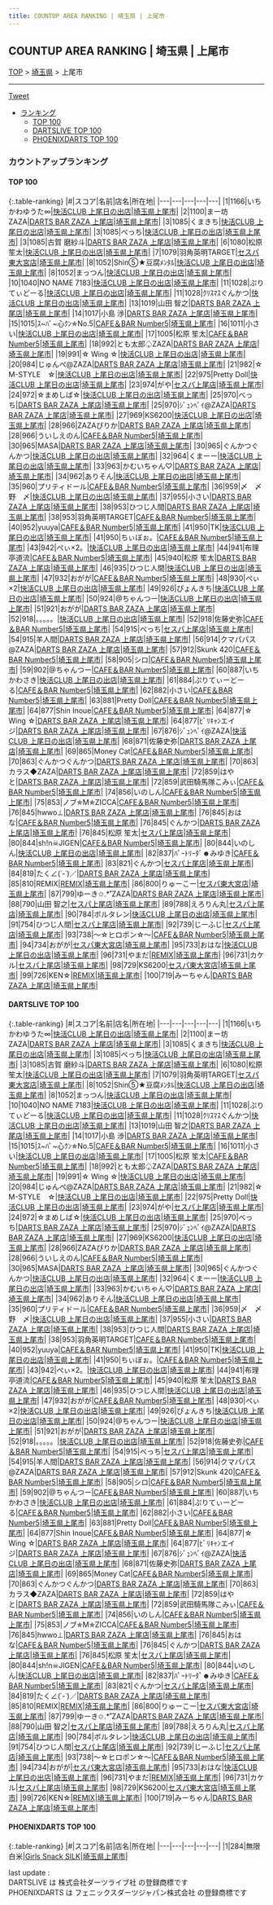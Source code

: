 ```yaml
---
title: COUNTUP AREA RANKING | 埼玉県 | 上尾市
---
```

## COUNTUP AREA RANKING | 埼玉県 | 上尾市

[TOP](/darts/rank/) > [埼玉県](/darts/rank/埼玉県/) > 上尾市

___

<a href="https://twitter.com/share?ref_src=twsrc%5Etfw" data-text="COUNTUP AREA RANKING | 埼玉県上尾市" class="twitter-share-button" data-hashtags="DARTSLIVE,PHOENIXDARTS,darts,ダーツ" data-show-count="false">Tweet</a>

* [ランキング](#カウントアップランキング)
    * [TOP 100](#top-100)
    * [DARTSLIVE TOP 100](#dartslive-top-100)
    * [PHOENIXDARTS TOP 100](#phoenixdarts-top-100)

### カウントアップランキング

#### TOP 100



{:.table-ranking}
|#|スコア|名前|店名|所在地|
|---|---|---|---|---|
|1|1166|<span class="rank-name-dl">いちかわゆうた∞</span>|<a href="https://search.dartslive.com/jp/shop/0dad7f54028bfe35f454cb89828a1cfe">快活CLUB 上尾日の出店</a>|<a href="/darts/rank/埼玉県/上尾市">埼玉県上尾市</a>|
|2|1100|<span class="rank-name-dl">まー坊ZAZA</span>|<a href="https://search.dartslive.com/jp/shop/736c6e2915581b6e0d9b047a20a7ba1e">DARTS BAR ZAZA 上尾店</a>|<a href="/darts/rank/埼玉県/上尾市">埼玉県上尾市</a>|
|3|1085|<span class="rank-name-dl">くまきち</span>|<a href="https://search.dartslive.com/jp/shop/0dad7f54028bfe35f454cb89828a1cfe">快活CLUB 上尾日の出店</a>|<a href="/darts/rank/埼玉県/上尾市">埼玉県上尾市</a>|
|3|1085|<span class="rank-name-dl">べっち</span>|<a href="https://search.dartslive.com/jp/shop/0dad7f54028bfe35f454cb89828a1cfe">快活CLUB 上尾日の出店</a>|<a href="/darts/rank/埼玉県/上尾市">埼玉県上尾市</a>|
|3|1085|<span class="rank-name-dl">古賀 磨紗斗</span>|<a href="https://search.dartslive.com/jp/shop/736c6e2915581b6e0d9b047a20a7ba1e">DARTS BAR ZAZA 上尾店</a>|<a href="/darts/rank/埼玉県/上尾市">埼玉県上尾市</a>|
|6|1080|<span class="rank-name-dl">松原 笙太</span>|<a href="https://search.dartslive.com/jp/shop/0dad7f54028bfe35f454cb89828a1cfe">快活CLUB 上尾日の出店</a>|<a href="/darts/rank/埼玉県/上尾市">埼玉県上尾市</a>|
|7|1079|<span class="rank-name-dl">羽角英明TARGET</span>|<a href="https://search.dartslive.com/jp/shop/ed262f0c6525d0c70d9b047a20a7ba1e">セスパ東大宮店</a>|<a href="/darts/rank/埼玉県/上尾市">埼玉県上尾市</a>|
|8|1052|<span class="rank-name-dl">Shin⑤★豆腐ﾒﾝﾀﾙ</span>|<a href="https://search.dartslive.com/jp/shop/0dad7f54028bfe35f454cb89828a1cfe">快活CLUB 上尾日の出店</a>|<a href="/darts/rank/埼玉県/上尾市">埼玉県上尾市</a>|
|8|1052|<span class="rank-name-dl">まっつん</span>|<a href="https://search.dartslive.com/jp/shop/0dad7f54028bfe35f454cb89828a1cfe">快活CLUB 上尾日の出店</a>|<a href="/darts/rank/埼玉県/上尾市">埼玉県上尾市</a>|
|10|1040|<span class="rank-name-dl">NO NAME 7183</span>|<a href="https://search.dartslive.com/jp/shop/0dad7f54028bfe35f454cb89828a1cfe">快活CLUB 上尾日の出店</a>|<a href="/darts/rank/埼玉県/上尾市">埼玉県上尾市</a>|
|11|1028|<span class="rank-name-dl">ぷりてぃどーる</span>|<a href="https://search.dartslive.com/jp/shop/0dad7f54028bfe35f454cb89828a1cfe">快活CLUB 上尾日の出店</a>|<a href="/darts/rank/埼玉県/上尾市">埼玉県上尾市</a>|
|11|1028|<span class="rank-name-dl">ｸﾘｽﾏｽぐんかつ</span>|<a href="https://search.dartslive.com/jp/shop/0dad7f54028bfe35f454cb89828a1cfe">快活CLUB 上尾日の出店</a>|<a href="/darts/rank/埼玉県/上尾市">埼玉県上尾市</a>|
|13|1019|<span class="rank-name-dl">山田 智之</span>|<a href="https://search.dartslive.com/jp/shop/736c6e2915581b6e0d9b047a20a7ba1e">DARTS BAR ZAZA 上尾店</a>|<a href="/darts/rank/埼玉県/上尾市">埼玉県上尾市</a>|
|14|1017|<span class="rank-name-dl">小島 渉</span>|<a href="https://search.dartslive.com/jp/shop/736c6e2915581b6e0d9b047a20a7ba1e">DARTS BAR ZAZA 上尾店</a>|<a href="/darts/rank/埼玉県/上尾市">埼玉県上尾市</a>|
|15|1015|<span class="rank-name-dl">ｽ~ﾊﾟ~心ｸﾝ✯No.5</span>|<a href="https://search.dartslive.com/jp/shop/0376d5a0e88baa7fb21333aee1bd51e4">CAFE＆BAR Number5</a>|<a href="/darts/rank/埼玉県/上尾市">埼玉県上尾市</a>|
|16|1011|<span class="rank-name-dl">小さい</span>|<a href="https://search.dartslive.com/jp/shop/0dad7f54028bfe35f454cb89828a1cfe">快活CLUB 上尾日の出店</a>|<a href="/darts/rank/埼玉県/上尾市">埼玉県上尾市</a>|
|17|1005|<span class="rank-name-dl">松原 笙太</span>|<a href="https://search.dartslive.com/jp/shop/0376d5a0e88baa7fb21333aee1bd51e4">CAFE＆BAR Number5</a>|<a href="/darts/rank/埼玉県/上尾市">埼玉県上尾市</a>|
|18|992|<span class="rank-name-dl">とも太郎♤ZAZA</span>|<a href="https://search.dartslive.com/jp/shop/736c6e2915581b6e0d9b047a20a7ba1e">DARTS BAR ZAZA 上尾店</a>|<a href="/darts/rank/埼玉県/上尾市">埼玉県上尾市</a>|
|19|991|<span class="rank-name-dl">☆ Wing ☆</span>|<a href="https://search.dartslive.com/jp/shop/0dad7f54028bfe35f454cb89828a1cfe">快活CLUB 上尾日の出店</a>|<a href="/darts/rank/埼玉県/上尾市">埼玉県上尾市</a>|
|20|984|<span class="rank-name-dl">じゅんぺ@ZAZA</span>|<a href="https://search.dartslive.com/jp/shop/736c6e2915581b6e0d9b047a20a7ba1e">DARTS BAR ZAZA 上尾店</a>|<a href="/darts/rank/埼玉県/上尾市">埼玉県上尾市</a>|
|21|982|<span class="rank-name-dl">☆　M-STYLE　☆</span>|<a href="https://search.dartslive.com/jp/shop/0dad7f54028bfe35f454cb89828a1cfe">快活CLUB 上尾日の出店</a>|<a href="/darts/rank/埼玉県/上尾市">埼玉県上尾市</a>|
|22|975|<span class="rank-name-dl">Pretty Doll</span>|<a href="https://search.dartslive.com/jp/shop/0dad7f54028bfe35f454cb89828a1cfe">快活CLUB 上尾日の出店</a>|<a href="/darts/rank/埼玉県/上尾市">埼玉県上尾市</a>|
|23|974|<span class="rank-name-dl">がや</span>|<a href="https://search.dartslive.com/jp/shop/58d510b8d9cc704b0d9b047a20a7ba1e">セスパ上尾店</a>|<a href="/darts/rank/埼玉県/上尾市">埼玉県上尾市</a>|
|24|972|<span class="rank-name-dl">☆まめしば☆</span>|<a href="https://search.dartslive.com/jp/shop/0dad7f54028bfe35f454cb89828a1cfe">快活CLUB 上尾日の出店</a>|<a href="/darts/rank/埼玉県/上尾市">埼玉県上尾市</a>|
|25|970|<span class="rank-name-dl">べっち</span>|<a href="https://search.dartslive.com/jp/shop/736c6e2915581b6e0d9b047a20a7ba1e">DARTS BAR ZAZA 上尾店</a>|<a href="/darts/rank/埼玉県/上尾市">埼玉県上尾市</a>|
|25|970|<span class="rank-name-dl">ｼﾞｭﾝﾍﾟｲ@ZAZA</span>|<a href="https://search.dartslive.com/jp/shop/736c6e2915581b6e0d9b047a20a7ba1e">DARTS BAR ZAZA 上尾店</a>|<a href="/darts/rank/埼玉県/上尾市">埼玉県上尾市</a>|
|27|969|<span class="rank-name-dl">KS6200</span>|<a href="https://search.dartslive.com/jp/shop/0dad7f54028bfe35f454cb89828a1cfe">快活CLUB 上尾日の出店</a>|<a href="/darts/rank/埼玉県/上尾市">埼玉県上尾市</a>|
|28|966|<span class="rank-name-dl">ZAZAぴりか</span>|<a href="https://search.dartslive.com/jp/shop/736c6e2915581b6e0d9b047a20a7ba1e">DARTS BAR ZAZA 上尾店</a>|<a href="/darts/rank/埼玉県/上尾市">埼玉県上尾市</a>|
|28|966|<span class="rank-name-dl">ういしえのん</span>|<a href="https://search.dartslive.com/jp/shop/0376d5a0e88baa7fb21333aee1bd51e4">CAFE＆BAR Number5</a>|<a href="/darts/rank/埼玉県/上尾市">埼玉県上尾市</a>|
|30|965|<span class="rank-name-dl">MASA</span>|<a href="https://search.dartslive.com/jp/shop/736c6e2915581b6e0d9b047a20a7ba1e">DARTS BAR ZAZA 上尾店</a>|<a href="/darts/rank/埼玉県/上尾市">埼玉県上尾市</a>|
|30|965|<span class="rank-name-dl">ぐんかつぐんかつ</span>|<a href="https://search.dartslive.com/jp/shop/0dad7f54028bfe35f454cb89828a1cfe">快活CLUB 上尾日の出店</a>|<a href="/darts/rank/埼玉県/上尾市">埼玉県上尾市</a>|
|32|964|<span class="rank-name-dl">くまーー</span>|<a href="https://search.dartslive.com/jp/shop/0dad7f54028bfe35f454cb89828a1cfe">快活CLUB 上尾日の出店</a>|<a href="/darts/rank/埼玉県/上尾市">埼玉県上尾市</a>|
|33|963|<span class="rank-name-dl">かむいちゃん♡</span>|<a href="https://search.dartslive.com/jp/shop/736c6e2915581b6e0d9b047a20a7ba1e">DARTS BAR ZAZA 上尾店</a>|<a href="/darts/rank/埼玉県/上尾市">埼玉県上尾市</a>|
|34|962|<span class="rank-name-dl">ありそん</span>|<a href="https://search.dartslive.com/jp/shop/0dad7f54028bfe35f454cb89828a1cfe">快活CLUB 上尾日の出店</a>|<a href="/darts/rank/埼玉県/上尾市">埼玉県上尾市</a>|
|35|960|<span class="rank-name-dl">プリティドール</span>|<a href="https://search.dartslive.com/jp/shop/0376d5a0e88baa7fb21333aee1bd51e4">CAFE＆BAR Number5</a>|<a href="/darts/rank/埼玉県/上尾市">埼玉県上尾市</a>|
|36|959|<span class="rank-name-dl">〆　〆野　〆</span>|<a href="https://search.dartslive.com/jp/shop/0dad7f54028bfe35f454cb89828a1cfe">快活CLUB 上尾日の出店</a>|<a href="/darts/rank/埼玉県/上尾市">埼玉県上尾市</a>|
|37|955|<span class="rank-name-dl">小さい</span>|<a href="https://search.dartslive.com/jp/shop/736c6e2915581b6e0d9b047a20a7ba1e">DARTS BAR ZAZA 上尾店</a>|<a href="/darts/rank/埼玉県/上尾市">埼玉県上尾市</a>|
|38|953|<span class="rank-name-dl">ひつじ人間</span>|<a href="https://search.dartslive.com/jp/shop/736c6e2915581b6e0d9b047a20a7ba1e">DARTS BAR ZAZA 上尾店</a>|<a href="/darts/rank/埼玉県/上尾市">埼玉県上尾市</a>|
|38|953|<span class="rank-name-dl">羽角英明TARGET</span>|<a href="https://search.dartslive.com/jp/shop/0376d5a0e88baa7fb21333aee1bd51e4">CAFE＆BAR Number5</a>|<a href="/darts/rank/埼玉県/上尾市">埼玉県上尾市</a>|
|40|952|<span class="rank-name-dl">yuuya</span>|<a href="https://search.dartslive.com/jp/shop/0376d5a0e88baa7fb21333aee1bd51e4">CAFE＆BAR Number5</a>|<a href="/darts/rank/埼玉県/上尾市">埼玉県上尾市</a>|
|41|950|<span class="rank-name-dl">TK</span>|<a href="https://search.dartslive.com/jp/shop/0dad7f54028bfe35f454cb89828a1cfe">快活CLUB 上尾日の出店</a>|<a href="/darts/rank/埼玉県/上尾市">埼玉県上尾市</a>|
|41|950|<span class="rank-name-dl">ちぃぼぉ。</span>|<a href="https://search.dartslive.com/jp/shop/0376d5a0e88baa7fb21333aee1bd51e4">CAFE＆BAR Number5</a>|<a href="/darts/rank/埼玉県/上尾市">埼玉県上尾市</a>|
|43|942|<span class="rank-name-dl">ぺぃ×2。</span>|<a href="https://search.dartslive.com/jp/shop/0dad7f54028bfe35f454cb89828a1cfe">快活CLUB 上尾日の出店</a>|<a href="/darts/rank/埼玉県/上尾市">埼玉県上尾市</a>|
|44|941|<span class="rank-name-dl">布理亭道流</span>|<a href="https://search.dartslive.com/jp/shop/0376d5a0e88baa7fb21333aee1bd51e4">CAFE＆BAR Number5</a>|<a href="/darts/rank/埼玉県/上尾市">埼玉県上尾市</a>|
|45|940|<span class="rank-name-dl">松原 笙太</span>|<a href="https://search.dartslive.com/jp/shop/736c6e2915581b6e0d9b047a20a7ba1e">DARTS BAR ZAZA 上尾店</a>|<a href="/darts/rank/埼玉県/上尾市">埼玉県上尾市</a>|
|46|935|<span class="rank-name-dl">ひつじ人間</span>|<a href="https://search.dartslive.com/jp/shop/0dad7f54028bfe35f454cb89828a1cfe">快活CLUB 上尾日の出店</a>|<a href="/darts/rank/埼玉県/上尾市">埼玉県上尾市</a>|
|47|932|<span class="rank-name-dl">おがが</span>|<a href="https://search.dartslive.com/jp/shop/0376d5a0e88baa7fb21333aee1bd51e4">CAFE＆BAR Number5</a>|<a href="/darts/rank/埼玉県/上尾市">埼玉県上尾市</a>|
|48|930|<span class="rank-name-dl">ぺぃ×2</span>|<a href="https://search.dartslive.com/jp/shop/0dad7f54028bfe35f454cb89828a1cfe">快活CLUB 上尾日の出店</a>|<a href="/darts/rank/埼玉県/上尾市">埼玉県上尾市</a>|
|49|926|<span class="rank-name-dl">ぴょんきち</span>|<a href="https://search.dartslive.com/jp/shop/0dad7f54028bfe35f454cb89828a1cfe">快活CLUB 上尾日の出店</a>|<a href="/darts/rank/埼玉県/上尾市">埼玉県上尾市</a>|
|50|924|<span class="rank-name-dl">@ちゃんつー</span>|<a href="https://search.dartslive.com/jp/shop/0dad7f54028bfe35f454cb89828a1cfe">快活CLUB 上尾日の出店</a>|<a href="/darts/rank/埼玉県/上尾市">埼玉県上尾市</a>|
|51|921|<span class="rank-name-dl">おがが</span>|<a href="https://search.dartslive.com/jp/shop/736c6e2915581b6e0d9b047a20a7ba1e">DARTS BAR ZAZA 上尾店</a>|<a href="/darts/rank/埼玉県/上尾市">埼玉県上尾市</a>|
|52|918|<span class="rank-name-dl">。。。。。</span>|<a href="https://search.dartslive.com/jp/shop/0dad7f54028bfe35f454cb89828a1cfe">快活CLUB 上尾日の出店</a>|<a href="/darts/rank/埼玉県/上尾市">埼玉県上尾市</a>|
|52|918|<span class="rank-name-dl">佐藤史弥</span>|<a href="https://search.dartslive.com/jp/shop/0376d5a0e88baa7fb21333aee1bd51e4">CAFE＆BAR Number5</a>|<a href="/darts/rank/埼玉県/上尾市">埼玉県上尾市</a>|
|54|915|<span class="rank-name-dl">べっち</span>|<a href="https://search.dartslive.com/jp/shop/58d510b8d9cc704b0d9b047a20a7ba1e">セスパ上尾店</a>|<a href="/darts/rank/埼玉県/上尾市">埼玉県上尾市</a>|
|54|915|<span class="rank-name-dl">羊人間</span>|<a href="https://search.dartslive.com/jp/shop/736c6e2915581b6e0d9b047a20a7ba1e">DARTS BAR ZAZA 上尾店</a>|<a href="/darts/rank/埼玉県/上尾市">埼玉県上尾市</a>|
|56|914|<span class="rank-name-dl">クマパパス@ZAZA</span>|<a href="https://search.dartslive.com/jp/shop/736c6e2915581b6e0d9b047a20a7ba1e">DARTS BAR ZAZA 上尾店</a>|<a href="/darts/rank/埼玉県/上尾市">埼玉県上尾市</a>|
|57|912|<span class="rank-name-dl">Skunk 420</span>|<a href="https://search.dartslive.com/jp/shop/0376d5a0e88baa7fb21333aee1bd51e4">CAFE＆BAR Number5</a>|<a href="/darts/rank/埼玉県/上尾市">埼玉県上尾市</a>|
|58|905|<span class="rank-name-dl">シロ</span>|<a href="https://search.dartslive.com/jp/shop/0376d5a0e88baa7fb21333aee1bd51e4">CAFE＆BAR Number5</a>|<a href="/darts/rank/埼玉県/上尾市">埼玉県上尾市</a>|
|59|902|<span class="rank-name-dl">@ちゃんつー</span>|<a href="https://search.dartslive.com/jp/shop/0376d5a0e88baa7fb21333aee1bd51e4">CAFE＆BAR Number5</a>|<a href="/darts/rank/埼玉県/上尾市">埼玉県上尾市</a>|
|60|887|<span class="rank-name-dl">いちかわさき</span>|<a href="https://search.dartslive.com/jp/shop/0dad7f54028bfe35f454cb89828a1cfe">快活CLUB 上尾日の出店</a>|<a href="/darts/rank/埼玉県/上尾市">埼玉県上尾市</a>|
|61|884|<span class="rank-name-dl">ぷりてぃーどーる</span>|<a href="https://search.dartslive.com/jp/shop/0376d5a0e88baa7fb21333aee1bd51e4">CAFE＆BAR Number5</a>|<a href="/darts/rank/埼玉県/上尾市">埼玉県上尾市</a>|
|62|882|<span class="rank-name-dl">小さい</span>|<a href="https://search.dartslive.com/jp/shop/0376d5a0e88baa7fb21333aee1bd51e4">CAFE＆BAR Number5</a>|<a href="/darts/rank/埼玉県/上尾市">埼玉県上尾市</a>|
|63|881|<span class="rank-name-dl">Pretty Doll</span>|<a href="https://search.dartslive.com/jp/shop/0376d5a0e88baa7fb21333aee1bd51e4">CAFE＆BAR Number5</a>|<a href="/darts/rank/埼玉県/上尾市">埼玉県上尾市</a>|
|64|877|<span class="rank-name-dl">Shin Inoue</span>|<a href="https://search.dartslive.com/jp/shop/0376d5a0e88baa7fb21333aee1bd51e4">CAFE＆BAR Number5</a>|<a href="/darts/rank/埼玉県/上尾市">埼玉県上尾市</a>|
|64|877|<span class="rank-name-dl">☆ Wing ☆</span>|<a href="https://search.dartslive.com/jp/shop/736c6e2915581b6e0d9b047a20a7ba1e">DARTS BAR ZAZA 上尾店</a>|<a href="/darts/rank/埼玉県/上尾市">埼玉県上尾市</a>|
|64|877|<span class="rank-name-dl">ﾋﾞﾘｷｬﾝエイジ</span>|<a href="https://search.dartslive.com/jp/shop/736c6e2915581b6e0d9b047a20a7ba1e">DARTS BAR ZAZA 上尾店</a>|<a href="/darts/rank/埼玉県/上尾市">埼玉県上尾市</a>|
|67|876|<span class="rank-name-dl">ｼﾞｭﾝﾍﾟｲ@ZAZA</span>|<a href="https://search.dartslive.com/jp/shop/0dad7f54028bfe35f454cb89828a1cfe">快活CLUB 上尾日の出店</a>|<a href="/darts/rank/埼玉県/上尾市">埼玉県上尾市</a>|
|68|871|<span class="rank-name-dl">佐藤史弥</span>|<a href="https://search.dartslive.com/jp/shop/736c6e2915581b6e0d9b047a20a7ba1e">DARTS BAR ZAZA 上尾店</a>|<a href="/darts/rank/埼玉県/上尾市">埼玉県上尾市</a>|
|69|865|<span class="rank-name-dl">Money Cat</span>|<a href="https://search.dartslive.com/jp/shop/0376d5a0e88baa7fb21333aee1bd51e4">CAFE＆BAR Number5</a>|<a href="/darts/rank/埼玉県/上尾市">埼玉県上尾市</a>|
|70|863|<span class="rank-name-dl">ぐんかつぐんかつ</span>|<a href="https://search.dartslive.com/jp/shop/736c6e2915581b6e0d9b047a20a7ba1e">DARTS BAR ZAZA 上尾店</a>|<a href="/darts/rank/埼玉県/上尾市">埼玉県上尾市</a>|
|70|863|<span class="rank-name-dl">カラス◆ZAZA</span>|<a href="https://search.dartslive.com/jp/shop/736c6e2915581b6e0d9b047a20a7ba1e">DARTS BAR ZAZA 上尾店</a>|<a href="/darts/rank/埼玉県/上尾市">埼玉県上尾市</a>|
|72|859|<span class="rank-name-dl">はやと</span>|<a href="https://search.dartslive.com/jp/shop/736c6e2915581b6e0d9b047a20a7ba1e">DARTS BAR ZAZA 上尾店</a>|<a href="/darts/rank/埼玉県/上尾市">埼玉県上尾市</a>|
|72|859|<span class="rank-name-dl">武田騎馬隊こみぃ</span>|<a href="https://search.dartslive.com/jp/shop/0376d5a0e88baa7fb21333aee1bd51e4">CAFE＆BAR Number5</a>|<a href="/darts/rank/埼玉県/上尾市">埼玉県上尾市</a>|
|74|856|<span class="rank-name-dl">いのしん</span>|<a href="https://search.dartslive.com/jp/shop/0376d5a0e88baa7fb21333aee1bd51e4">CAFE＆BAR Number5</a>|<a href="/darts/rank/埼玉県/上尾市">埼玉県上尾市</a>|
|75|853|<span class="rank-name-dl">ノブ✯M✯ZICCA</span>|<a href="https://search.dartslive.com/jp/shop/0376d5a0e88baa7fb21333aee1bd51e4">CAFE＆BAR Number5</a>|<a href="/darts/rank/埼玉県/上尾市">埼玉県上尾市</a>|
|76|845|<span class="rank-name-dl">hwwo⊥</span>|<a href="https://search.dartslive.com/jp/shop/736c6e2915581b6e0d9b047a20a7ba1e">DARTS BAR ZAZA 上尾店</a>|<a href="/darts/rank/埼玉県/上尾市">埼玉県上尾市</a>|
|76|845|<span class="rank-name-dl">おはな</span>|<a href="https://search.dartslive.com/jp/shop/0376d5a0e88baa7fb21333aee1bd51e4">CAFE＆BAR Number5</a>|<a href="/darts/rank/埼玉県/上尾市">埼玉県上尾市</a>|
|76|845|<span class="rank-name-dl">ぐんかつ</span>|<a href="https://search.dartslive.com/jp/shop/736c6e2915581b6e0d9b047a20a7ba1e">DARTS BAR ZAZA 上尾店</a>|<a href="/darts/rank/埼玉県/上尾市">埼玉県上尾市</a>|
|76|845|<span class="rank-name-dl">松原 笙太</span>|<a href="https://search.dartslive.com/jp/shop/58d510b8d9cc704b0d9b047a20a7ba1e">セスパ上尾店</a>|<a href="/darts/rank/埼玉県/上尾市">埼玉県上尾市</a>|
|80|844|<span class="rank-name-dl">sh!n☠JIGEN</span>|<a href="https://search.dartslive.com/jp/shop/0376d5a0e88baa7fb21333aee1bd51e4">CAFE＆BAR Number5</a>|<a href="/darts/rank/埼玉県/上尾市">埼玉県上尾市</a>|
|80|844|<span class="rank-name-dl">いのしん</span>|<a href="https://search.dartslive.com/jp/shop/0dad7f54028bfe35f454cb89828a1cfe">快活CLUB 上尾日の出店</a>|<a href="/darts/rank/埼玉県/上尾市">埼玉県上尾市</a>|
|82|837|<span class="rank-name-dl">ﾊﾟｰﾄﾘｰﾀﾞ☻みゆき</span>|<a href="https://search.dartslive.com/jp/shop/0376d5a0e88baa7fb21333aee1bd51e4">CAFE＆BAR Number5</a>|<a href="/darts/rank/埼玉県/上尾市">埼玉県上尾市</a>|
|83|821|<span class="rank-name-dl">ぐんかつ</span>|<a href="https://search.dartslive.com/jp/shop/58d510b8d9cc704b0d9b047a20a7ba1e">セスパ上尾店</a>|<a href="/darts/rank/埼玉県/上尾市">埼玉県上尾市</a>|
|84|819|<span class="rank-name-dl">たく∠(˙-˙)／</span>|<a href="https://search.dartslive.com/jp/shop/736c6e2915581b6e0d9b047a20a7ba1e">DARTS BAR ZAZA 上尾店</a>|<a href="/darts/rank/埼玉県/上尾市">埼玉県上尾市</a>|
|85|810|<span class="rank-name-dl">REMIX</span>|<a href="https://search.dartslive.com/jp/shop/f6cabe42593391200d9b047a20a7ba1e">REMIX</a>|<a href="/darts/rank/埼玉県/上尾市">埼玉県上尾市</a>|
|86|800|<span class="rank-name-dl">りゅーこー</span>|<a href="https://search.dartslive.com/jp/shop/ed262f0c6525d0c70d9b047a20a7ba1e">セスパ東大宮店</a>|<a href="/darts/rank/埼玉県/上尾市">埼玉県上尾市</a>|
|87|799|<span class="rank-name-dl">ゆーき✩.*˚ZAZA</span>|<a href="https://search.dartslive.com/jp/shop/736c6e2915581b6e0d9b047a20a7ba1e">DARTS BAR ZAZA 上尾店</a>|<a href="/darts/rank/埼玉県/上尾市">埼玉県上尾市</a>|
|88|790|<span class="rank-name-dl">山田 智之</span>|<a href="https://search.dartslive.com/jp/shop/58d510b8d9cc704b0d9b047a20a7ba1e">セスパ上尾店</a>|<a href="/darts/rank/埼玉県/上尾市">埼玉県上尾市</a>|
|89|788|<span class="rank-name-dl">えろりん丸</span>|<a href="https://search.dartslive.com/jp/shop/58d510b8d9cc704b0d9b047a20a7ba1e">セスパ上尾店</a>|<a href="/darts/rank/埼玉県/上尾市">埼玉県上尾市</a>|
|90|784|<span class="rank-name-dl">ボルタレン</span>|<a href="https://search.dartslive.com/jp/shop/0dad7f54028bfe35f454cb89828a1cfe">快活CLUB 上尾日の出店</a>|<a href="/darts/rank/埼玉県/上尾市">埼玉県上尾市</a>|
|91|754|<span class="rank-name-dl">ひつじ人間</span>|<a href="https://search.dartslive.com/jp/shop/58d510b8d9cc704b0d9b047a20a7ba1e">セスパ上尾店</a>|<a href="/darts/rank/埼玉県/上尾市">埼玉県上尾市</a>|
|92|739|<span class="rank-name-dl">じーふじ</span>|<a href="https://search.dartslive.com/jp/shop/58d510b8d9cc704b0d9b047a20a7ba1e">セスパ上尾店</a>|<a href="/darts/rank/埼玉県/上尾市">埼玉県上尾市</a>|
|93|738|<span class="rank-name-dl">〜☆ヒロポン☆〜</span>|<a href="https://search.dartslive.com/jp/shop/0376d5a0e88baa7fb21333aee1bd51e4">CAFE＆BAR Number5</a>|<a href="/darts/rank/埼玉県/上尾市">埼玉県上尾市</a>|
|94|734|<span class="rank-name-dl">おがが</span>|<a href="https://search.dartslive.com/jp/shop/ed262f0c6525d0c70d9b047a20a7ba1e">セスパ東大宮店</a>|<a href="/darts/rank/埼玉県/上尾市">埼玉県上尾市</a>|
|95|733|<span class="rank-name-dl">おはな</span>|<a href="https://search.dartslive.com/jp/shop/0dad7f54028bfe35f454cb89828a1cfe">快活CLUB 上尾日の出店</a>|<a href="/darts/rank/埼玉県/上尾市">埼玉県上尾市</a>|
|96|731|<span class="rank-name-dl">やまだ</span>|<a href="https://search.dartslive.com/jp/shop/f6cabe42593391200d9b047a20a7ba1e">REMIX</a>|<a href="/darts/rank/埼玉県/上尾市">埼玉県上尾市</a>|
|96|731|<span class="rank-name-dl">カケル</span>|<a href="https://search.dartslive.com/jp/shop/58d510b8d9cc704b0d9b047a20a7ba1e">セスパ上尾店</a>|<a href="/darts/rank/埼玉県/上尾市">埼玉県上尾市</a>|
|98|729|<span class="rank-name-dl">KS6200</span>|<a href="https://search.dartslive.com/jp/shop/ed262f0c6525d0c70d9b047a20a7ba1e">セスパ東大宮店</a>|<a href="/darts/rank/埼玉県/上尾市">埼玉県上尾市</a>|
|99|726|<span class="rank-name-dl">KEN☆</span>|<a href="https://search.dartslive.com/jp/shop/f6cabe42593391200d9b047a20a7ba1e">REMIX</a>|<a href="/darts/rank/埼玉県/上尾市">埼玉県上尾市</a>|
|100|719|<span class="rank-name-dl">みーちゃん</span>|<a href="https://search.dartslive.com/jp/shop/736c6e2915581b6e0d9b047a20a7ba1e">DARTS BAR ZAZA 上尾店</a>|<a href="/darts/rank/埼玉県/上尾市">埼玉県上尾市</a>|


#### DARTSLIVE TOP 100



{:.table-ranking}
|#|スコア|名前|店名|所在地|
|---|---|---|---|---|
|1|1166|<span class="rank-name-dl">いちかわゆうた∞</span>|<a href="https://search.dartslive.com/jp/shop/0dad7f54028bfe35f454cb89828a1cfe">快活CLUB 上尾日の出店</a>|<a href="/darts/rank/埼玉県/上尾市">埼玉県上尾市</a>|
|2|1100|<span class="rank-name-dl">まー坊ZAZA</span>|<a href="https://search.dartslive.com/jp/shop/736c6e2915581b6e0d9b047a20a7ba1e">DARTS BAR ZAZA 上尾店</a>|<a href="/darts/rank/埼玉県/上尾市">埼玉県上尾市</a>|
|3|1085|<span class="rank-name-dl">くまきち</span>|<a href="https://search.dartslive.com/jp/shop/0dad7f54028bfe35f454cb89828a1cfe">快活CLUB 上尾日の出店</a>|<a href="/darts/rank/埼玉県/上尾市">埼玉県上尾市</a>|
|3|1085|<span class="rank-name-dl">べっち</span>|<a href="https://search.dartslive.com/jp/shop/0dad7f54028bfe35f454cb89828a1cfe">快活CLUB 上尾日の出店</a>|<a href="/darts/rank/埼玉県/上尾市">埼玉県上尾市</a>|
|3|1085|<span class="rank-name-dl">古賀 磨紗斗</span>|<a href="https://search.dartslive.com/jp/shop/736c6e2915581b6e0d9b047a20a7ba1e">DARTS BAR ZAZA 上尾店</a>|<a href="/darts/rank/埼玉県/上尾市">埼玉県上尾市</a>|
|6|1080|<span class="rank-name-dl">松原 笙太</span>|<a href="https://search.dartslive.com/jp/shop/0dad7f54028bfe35f454cb89828a1cfe">快活CLUB 上尾日の出店</a>|<a href="/darts/rank/埼玉県/上尾市">埼玉県上尾市</a>|
|7|1079|<span class="rank-name-dl">羽角英明TARGET</span>|<a href="https://search.dartslive.com/jp/shop/ed262f0c6525d0c70d9b047a20a7ba1e">セスパ東大宮店</a>|<a href="/darts/rank/埼玉県/上尾市">埼玉県上尾市</a>|
|8|1052|<span class="rank-name-dl">Shin⑤★豆腐ﾒﾝﾀﾙ</span>|<a href="https://search.dartslive.com/jp/shop/0dad7f54028bfe35f454cb89828a1cfe">快活CLUB 上尾日の出店</a>|<a href="/darts/rank/埼玉県/上尾市">埼玉県上尾市</a>|
|8|1052|<span class="rank-name-dl">まっつん</span>|<a href="https://search.dartslive.com/jp/shop/0dad7f54028bfe35f454cb89828a1cfe">快活CLUB 上尾日の出店</a>|<a href="/darts/rank/埼玉県/上尾市">埼玉県上尾市</a>|
|10|1040|<span class="rank-name-dl">NO NAME 7183</span>|<a href="https://search.dartslive.com/jp/shop/0dad7f54028bfe35f454cb89828a1cfe">快活CLUB 上尾日の出店</a>|<a href="/darts/rank/埼玉県/上尾市">埼玉県上尾市</a>|
|11|1028|<span class="rank-name-dl">ぷりてぃどーる</span>|<a href="https://search.dartslive.com/jp/shop/0dad7f54028bfe35f454cb89828a1cfe">快活CLUB 上尾日の出店</a>|<a href="/darts/rank/埼玉県/上尾市">埼玉県上尾市</a>|
|11|1028|<span class="rank-name-dl">ｸﾘｽﾏｽぐんかつ</span>|<a href="https://search.dartslive.com/jp/shop/0dad7f54028bfe35f454cb89828a1cfe">快活CLUB 上尾日の出店</a>|<a href="/darts/rank/埼玉県/上尾市">埼玉県上尾市</a>|
|13|1019|<span class="rank-name-dl">山田 智之</span>|<a href="https://search.dartslive.com/jp/shop/736c6e2915581b6e0d9b047a20a7ba1e">DARTS BAR ZAZA 上尾店</a>|<a href="/darts/rank/埼玉県/上尾市">埼玉県上尾市</a>|
|14|1017|<span class="rank-name-dl">小島 渉</span>|<a href="https://search.dartslive.com/jp/shop/736c6e2915581b6e0d9b047a20a7ba1e">DARTS BAR ZAZA 上尾店</a>|<a href="/darts/rank/埼玉県/上尾市">埼玉県上尾市</a>|
|15|1015|<span class="rank-name-dl">ｽ~ﾊﾟ~心ｸﾝ✯No.5</span>|<a href="https://search.dartslive.com/jp/shop/0376d5a0e88baa7fb21333aee1bd51e4">CAFE＆BAR Number5</a>|<a href="/darts/rank/埼玉県/上尾市">埼玉県上尾市</a>|
|16|1011|<span class="rank-name-dl">小さい</span>|<a href="https://search.dartslive.com/jp/shop/0dad7f54028bfe35f454cb89828a1cfe">快活CLUB 上尾日の出店</a>|<a href="/darts/rank/埼玉県/上尾市">埼玉県上尾市</a>|
|17|1005|<span class="rank-name-dl">松原 笙太</span>|<a href="https://search.dartslive.com/jp/shop/0376d5a0e88baa7fb21333aee1bd51e4">CAFE＆BAR Number5</a>|<a href="/darts/rank/埼玉県/上尾市">埼玉県上尾市</a>|
|18|992|<span class="rank-name-dl">とも太郎♤ZAZA</span>|<a href="https://search.dartslive.com/jp/shop/736c6e2915581b6e0d9b047a20a7ba1e">DARTS BAR ZAZA 上尾店</a>|<a href="/darts/rank/埼玉県/上尾市">埼玉県上尾市</a>|
|19|991|<span class="rank-name-dl">☆ Wing ☆</span>|<a href="https://search.dartslive.com/jp/shop/0dad7f54028bfe35f454cb89828a1cfe">快活CLUB 上尾日の出店</a>|<a href="/darts/rank/埼玉県/上尾市">埼玉県上尾市</a>|
|20|984|<span class="rank-name-dl">じゅんぺ@ZAZA</span>|<a href="https://search.dartslive.com/jp/shop/736c6e2915581b6e0d9b047a20a7ba1e">DARTS BAR ZAZA 上尾店</a>|<a href="/darts/rank/埼玉県/上尾市">埼玉県上尾市</a>|
|21|982|<span class="rank-name-dl">☆　M-STYLE　☆</span>|<a href="https://search.dartslive.com/jp/shop/0dad7f54028bfe35f454cb89828a1cfe">快活CLUB 上尾日の出店</a>|<a href="/darts/rank/埼玉県/上尾市">埼玉県上尾市</a>|
|22|975|<span class="rank-name-dl">Pretty Doll</span>|<a href="https://search.dartslive.com/jp/shop/0dad7f54028bfe35f454cb89828a1cfe">快活CLUB 上尾日の出店</a>|<a href="/darts/rank/埼玉県/上尾市">埼玉県上尾市</a>|
|23|974|<span class="rank-name-dl">がや</span>|<a href="https://search.dartslive.com/jp/shop/58d510b8d9cc704b0d9b047a20a7ba1e">セスパ上尾店</a>|<a href="/darts/rank/埼玉県/上尾市">埼玉県上尾市</a>|
|24|972|<span class="rank-name-dl">☆まめしば☆</span>|<a href="https://search.dartslive.com/jp/shop/0dad7f54028bfe35f454cb89828a1cfe">快活CLUB 上尾日の出店</a>|<a href="/darts/rank/埼玉県/上尾市">埼玉県上尾市</a>|
|25|970|<span class="rank-name-dl">べっち</span>|<a href="https://search.dartslive.com/jp/shop/736c6e2915581b6e0d9b047a20a7ba1e">DARTS BAR ZAZA 上尾店</a>|<a href="/darts/rank/埼玉県/上尾市">埼玉県上尾市</a>|
|25|970|<span class="rank-name-dl">ｼﾞｭﾝﾍﾟｲ@ZAZA</span>|<a href="https://search.dartslive.com/jp/shop/736c6e2915581b6e0d9b047a20a7ba1e">DARTS BAR ZAZA 上尾店</a>|<a href="/darts/rank/埼玉県/上尾市">埼玉県上尾市</a>|
|27|969|<span class="rank-name-dl">KS6200</span>|<a href="https://search.dartslive.com/jp/shop/0dad7f54028bfe35f454cb89828a1cfe">快活CLUB 上尾日の出店</a>|<a href="/darts/rank/埼玉県/上尾市">埼玉県上尾市</a>|
|28|966|<span class="rank-name-dl">ZAZAぴりか</span>|<a href="https://search.dartslive.com/jp/shop/736c6e2915581b6e0d9b047a20a7ba1e">DARTS BAR ZAZA 上尾店</a>|<a href="/darts/rank/埼玉県/上尾市">埼玉県上尾市</a>|
|28|966|<span class="rank-name-dl">ういしえのん</span>|<a href="https://search.dartslive.com/jp/shop/0376d5a0e88baa7fb21333aee1bd51e4">CAFE＆BAR Number5</a>|<a href="/darts/rank/埼玉県/上尾市">埼玉県上尾市</a>|
|30|965|<span class="rank-name-dl">MASA</span>|<a href="https://search.dartslive.com/jp/shop/736c6e2915581b6e0d9b047a20a7ba1e">DARTS BAR ZAZA 上尾店</a>|<a href="/darts/rank/埼玉県/上尾市">埼玉県上尾市</a>|
|30|965|<span class="rank-name-dl">ぐんかつぐんかつ</span>|<a href="https://search.dartslive.com/jp/shop/0dad7f54028bfe35f454cb89828a1cfe">快活CLUB 上尾日の出店</a>|<a href="/darts/rank/埼玉県/上尾市">埼玉県上尾市</a>|
|32|964|<span class="rank-name-dl">くまーー</span>|<a href="https://search.dartslive.com/jp/shop/0dad7f54028bfe35f454cb89828a1cfe">快活CLUB 上尾日の出店</a>|<a href="/darts/rank/埼玉県/上尾市">埼玉県上尾市</a>|
|33|963|<span class="rank-name-dl">かむいちゃん♡</span>|<a href="https://search.dartslive.com/jp/shop/736c6e2915581b6e0d9b047a20a7ba1e">DARTS BAR ZAZA 上尾店</a>|<a href="/darts/rank/埼玉県/上尾市">埼玉県上尾市</a>|
|34|962|<span class="rank-name-dl">ありそん</span>|<a href="https://search.dartslive.com/jp/shop/0dad7f54028bfe35f454cb89828a1cfe">快活CLUB 上尾日の出店</a>|<a href="/darts/rank/埼玉県/上尾市">埼玉県上尾市</a>|
|35|960|<span class="rank-name-dl">プリティドール</span>|<a href="https://search.dartslive.com/jp/shop/0376d5a0e88baa7fb21333aee1bd51e4">CAFE＆BAR Number5</a>|<a href="/darts/rank/埼玉県/上尾市">埼玉県上尾市</a>|
|36|959|<span class="rank-name-dl">〆　〆野　〆</span>|<a href="https://search.dartslive.com/jp/shop/0dad7f54028bfe35f454cb89828a1cfe">快活CLUB 上尾日の出店</a>|<a href="/darts/rank/埼玉県/上尾市">埼玉県上尾市</a>|
|37|955|<span class="rank-name-dl">小さい</span>|<a href="https://search.dartslive.com/jp/shop/736c6e2915581b6e0d9b047a20a7ba1e">DARTS BAR ZAZA 上尾店</a>|<a href="/darts/rank/埼玉県/上尾市">埼玉県上尾市</a>|
|38|953|<span class="rank-name-dl">ひつじ人間</span>|<a href="https://search.dartslive.com/jp/shop/736c6e2915581b6e0d9b047a20a7ba1e">DARTS BAR ZAZA 上尾店</a>|<a href="/darts/rank/埼玉県/上尾市">埼玉県上尾市</a>|
|38|953|<span class="rank-name-dl">羽角英明TARGET</span>|<a href="https://search.dartslive.com/jp/shop/0376d5a0e88baa7fb21333aee1bd51e4">CAFE＆BAR Number5</a>|<a href="/darts/rank/埼玉県/上尾市">埼玉県上尾市</a>|
|40|952|<span class="rank-name-dl">yuuya</span>|<a href="https://search.dartslive.com/jp/shop/0376d5a0e88baa7fb21333aee1bd51e4">CAFE＆BAR Number5</a>|<a href="/darts/rank/埼玉県/上尾市">埼玉県上尾市</a>|
|41|950|<span class="rank-name-dl">TK</span>|<a href="https://search.dartslive.com/jp/shop/0dad7f54028bfe35f454cb89828a1cfe">快活CLUB 上尾日の出店</a>|<a href="/darts/rank/埼玉県/上尾市">埼玉県上尾市</a>|
|41|950|<span class="rank-name-dl">ちぃぼぉ。</span>|<a href="https://search.dartslive.com/jp/shop/0376d5a0e88baa7fb21333aee1bd51e4">CAFE＆BAR Number5</a>|<a href="/darts/rank/埼玉県/上尾市">埼玉県上尾市</a>|
|43|942|<span class="rank-name-dl">ぺぃ×2。</span>|<a href="https://search.dartslive.com/jp/shop/0dad7f54028bfe35f454cb89828a1cfe">快活CLUB 上尾日の出店</a>|<a href="/darts/rank/埼玉県/上尾市">埼玉県上尾市</a>|
|44|941|<span class="rank-name-dl">布理亭道流</span>|<a href="https://search.dartslive.com/jp/shop/0376d5a0e88baa7fb21333aee1bd51e4">CAFE＆BAR Number5</a>|<a href="/darts/rank/埼玉県/上尾市">埼玉県上尾市</a>|
|45|940|<span class="rank-name-dl">松原 笙太</span>|<a href="https://search.dartslive.com/jp/shop/736c6e2915581b6e0d9b047a20a7ba1e">DARTS BAR ZAZA 上尾店</a>|<a href="/darts/rank/埼玉県/上尾市">埼玉県上尾市</a>|
|46|935|<span class="rank-name-dl">ひつじ人間</span>|<a href="https://search.dartslive.com/jp/shop/0dad7f54028bfe35f454cb89828a1cfe">快活CLUB 上尾日の出店</a>|<a href="/darts/rank/埼玉県/上尾市">埼玉県上尾市</a>|
|47|932|<span class="rank-name-dl">おがが</span>|<a href="https://search.dartslive.com/jp/shop/0376d5a0e88baa7fb21333aee1bd51e4">CAFE＆BAR Number5</a>|<a href="/darts/rank/埼玉県/上尾市">埼玉県上尾市</a>|
|48|930|<span class="rank-name-dl">ぺぃ×2</span>|<a href="https://search.dartslive.com/jp/shop/0dad7f54028bfe35f454cb89828a1cfe">快活CLUB 上尾日の出店</a>|<a href="/darts/rank/埼玉県/上尾市">埼玉県上尾市</a>|
|49|926|<span class="rank-name-dl">ぴょんきち</span>|<a href="https://search.dartslive.com/jp/shop/0dad7f54028bfe35f454cb89828a1cfe">快活CLUB 上尾日の出店</a>|<a href="/darts/rank/埼玉県/上尾市">埼玉県上尾市</a>|
|50|924|<span class="rank-name-dl">@ちゃんつー</span>|<a href="https://search.dartslive.com/jp/shop/0dad7f54028bfe35f454cb89828a1cfe">快活CLUB 上尾日の出店</a>|<a href="/darts/rank/埼玉県/上尾市">埼玉県上尾市</a>|
|51|921|<span class="rank-name-dl">おがが</span>|<a href="https://search.dartslive.com/jp/shop/736c6e2915581b6e0d9b047a20a7ba1e">DARTS BAR ZAZA 上尾店</a>|<a href="/darts/rank/埼玉県/上尾市">埼玉県上尾市</a>|
|52|918|<span class="rank-name-dl">。。。。。</span>|<a href="https://search.dartslive.com/jp/shop/0dad7f54028bfe35f454cb89828a1cfe">快活CLUB 上尾日の出店</a>|<a href="/darts/rank/埼玉県/上尾市">埼玉県上尾市</a>|
|52|918|<span class="rank-name-dl">佐藤史弥</span>|<a href="https://search.dartslive.com/jp/shop/0376d5a0e88baa7fb21333aee1bd51e4">CAFE＆BAR Number5</a>|<a href="/darts/rank/埼玉県/上尾市">埼玉県上尾市</a>|
|54|915|<span class="rank-name-dl">べっち</span>|<a href="https://search.dartslive.com/jp/shop/58d510b8d9cc704b0d9b047a20a7ba1e">セスパ上尾店</a>|<a href="/darts/rank/埼玉県/上尾市">埼玉県上尾市</a>|
|54|915|<span class="rank-name-dl">羊人間</span>|<a href="https://search.dartslive.com/jp/shop/736c6e2915581b6e0d9b047a20a7ba1e">DARTS BAR ZAZA 上尾店</a>|<a href="/darts/rank/埼玉県/上尾市">埼玉県上尾市</a>|
|56|914|<span class="rank-name-dl">クマパパス@ZAZA</span>|<a href="https://search.dartslive.com/jp/shop/736c6e2915581b6e0d9b047a20a7ba1e">DARTS BAR ZAZA 上尾店</a>|<a href="/darts/rank/埼玉県/上尾市">埼玉県上尾市</a>|
|57|912|<span class="rank-name-dl">Skunk 420</span>|<a href="https://search.dartslive.com/jp/shop/0376d5a0e88baa7fb21333aee1bd51e4">CAFE＆BAR Number5</a>|<a href="/darts/rank/埼玉県/上尾市">埼玉県上尾市</a>|
|58|905|<span class="rank-name-dl">シロ</span>|<a href="https://search.dartslive.com/jp/shop/0376d5a0e88baa7fb21333aee1bd51e4">CAFE＆BAR Number5</a>|<a href="/darts/rank/埼玉県/上尾市">埼玉県上尾市</a>|
|59|902|<span class="rank-name-dl">@ちゃんつー</span>|<a href="https://search.dartslive.com/jp/shop/0376d5a0e88baa7fb21333aee1bd51e4">CAFE＆BAR Number5</a>|<a href="/darts/rank/埼玉県/上尾市">埼玉県上尾市</a>|
|60|887|<span class="rank-name-dl">いちかわさき</span>|<a href="https://search.dartslive.com/jp/shop/0dad7f54028bfe35f454cb89828a1cfe">快活CLUB 上尾日の出店</a>|<a href="/darts/rank/埼玉県/上尾市">埼玉県上尾市</a>|
|61|884|<span class="rank-name-dl">ぷりてぃーどーる</span>|<a href="https://search.dartslive.com/jp/shop/0376d5a0e88baa7fb21333aee1bd51e4">CAFE＆BAR Number5</a>|<a href="/darts/rank/埼玉県/上尾市">埼玉県上尾市</a>|
|62|882|<span class="rank-name-dl">小さい</span>|<a href="https://search.dartslive.com/jp/shop/0376d5a0e88baa7fb21333aee1bd51e4">CAFE＆BAR Number5</a>|<a href="/darts/rank/埼玉県/上尾市">埼玉県上尾市</a>|
|63|881|<span class="rank-name-dl">Pretty Doll</span>|<a href="https://search.dartslive.com/jp/shop/0376d5a0e88baa7fb21333aee1bd51e4">CAFE＆BAR Number5</a>|<a href="/darts/rank/埼玉県/上尾市">埼玉県上尾市</a>|
|64|877|<span class="rank-name-dl">Shin Inoue</span>|<a href="https://search.dartslive.com/jp/shop/0376d5a0e88baa7fb21333aee1bd51e4">CAFE＆BAR Number5</a>|<a href="/darts/rank/埼玉県/上尾市">埼玉県上尾市</a>|
|64|877|<span class="rank-name-dl">☆ Wing ☆</span>|<a href="https://search.dartslive.com/jp/shop/736c6e2915581b6e0d9b047a20a7ba1e">DARTS BAR ZAZA 上尾店</a>|<a href="/darts/rank/埼玉県/上尾市">埼玉県上尾市</a>|
|64|877|<span class="rank-name-dl">ﾋﾞﾘｷｬﾝエイジ</span>|<a href="https://search.dartslive.com/jp/shop/736c6e2915581b6e0d9b047a20a7ba1e">DARTS BAR ZAZA 上尾店</a>|<a href="/darts/rank/埼玉県/上尾市">埼玉県上尾市</a>|
|67|876|<span class="rank-name-dl">ｼﾞｭﾝﾍﾟｲ@ZAZA</span>|<a href="https://search.dartslive.com/jp/shop/0dad7f54028bfe35f454cb89828a1cfe">快活CLUB 上尾日の出店</a>|<a href="/darts/rank/埼玉県/上尾市">埼玉県上尾市</a>|
|68|871|<span class="rank-name-dl">佐藤史弥</span>|<a href="https://search.dartslive.com/jp/shop/736c6e2915581b6e0d9b047a20a7ba1e">DARTS BAR ZAZA 上尾店</a>|<a href="/darts/rank/埼玉県/上尾市">埼玉県上尾市</a>|
|69|865|<span class="rank-name-dl">Money Cat</span>|<a href="https://search.dartslive.com/jp/shop/0376d5a0e88baa7fb21333aee1bd51e4">CAFE＆BAR Number5</a>|<a href="/darts/rank/埼玉県/上尾市">埼玉県上尾市</a>|
|70|863|<span class="rank-name-dl">ぐんかつぐんかつ</span>|<a href="https://search.dartslive.com/jp/shop/736c6e2915581b6e0d9b047a20a7ba1e">DARTS BAR ZAZA 上尾店</a>|<a href="/darts/rank/埼玉県/上尾市">埼玉県上尾市</a>|
|70|863|<span class="rank-name-dl">カラス◆ZAZA</span>|<a href="https://search.dartslive.com/jp/shop/736c6e2915581b6e0d9b047a20a7ba1e">DARTS BAR ZAZA 上尾店</a>|<a href="/darts/rank/埼玉県/上尾市">埼玉県上尾市</a>|
|72|859|<span class="rank-name-dl">はやと</span>|<a href="https://search.dartslive.com/jp/shop/736c6e2915581b6e0d9b047a20a7ba1e">DARTS BAR ZAZA 上尾店</a>|<a href="/darts/rank/埼玉県/上尾市">埼玉県上尾市</a>|
|72|859|<span class="rank-name-dl">武田騎馬隊こみぃ</span>|<a href="https://search.dartslive.com/jp/shop/0376d5a0e88baa7fb21333aee1bd51e4">CAFE＆BAR Number5</a>|<a href="/darts/rank/埼玉県/上尾市">埼玉県上尾市</a>|
|74|856|<span class="rank-name-dl">いのしん</span>|<a href="https://search.dartslive.com/jp/shop/0376d5a0e88baa7fb21333aee1bd51e4">CAFE＆BAR Number5</a>|<a href="/darts/rank/埼玉県/上尾市">埼玉県上尾市</a>|
|75|853|<span class="rank-name-dl">ノブ✯M✯ZICCA</span>|<a href="https://search.dartslive.com/jp/shop/0376d5a0e88baa7fb21333aee1bd51e4">CAFE＆BAR Number5</a>|<a href="/darts/rank/埼玉県/上尾市">埼玉県上尾市</a>|
|76|845|<span class="rank-name-dl">hwwo⊥</span>|<a href="https://search.dartslive.com/jp/shop/736c6e2915581b6e0d9b047a20a7ba1e">DARTS BAR ZAZA 上尾店</a>|<a href="/darts/rank/埼玉県/上尾市">埼玉県上尾市</a>|
|76|845|<span class="rank-name-dl">おはな</span>|<a href="https://search.dartslive.com/jp/shop/0376d5a0e88baa7fb21333aee1bd51e4">CAFE＆BAR Number5</a>|<a href="/darts/rank/埼玉県/上尾市">埼玉県上尾市</a>|
|76|845|<span class="rank-name-dl">ぐんかつ</span>|<a href="https://search.dartslive.com/jp/shop/736c6e2915581b6e0d9b047a20a7ba1e">DARTS BAR ZAZA 上尾店</a>|<a href="/darts/rank/埼玉県/上尾市">埼玉県上尾市</a>|
|76|845|<span class="rank-name-dl">松原 笙太</span>|<a href="https://search.dartslive.com/jp/shop/58d510b8d9cc704b0d9b047a20a7ba1e">セスパ上尾店</a>|<a href="/darts/rank/埼玉県/上尾市">埼玉県上尾市</a>|
|80|844|<span class="rank-name-dl">sh!n☠JIGEN</span>|<a href="https://search.dartslive.com/jp/shop/0376d5a0e88baa7fb21333aee1bd51e4">CAFE＆BAR Number5</a>|<a href="/darts/rank/埼玉県/上尾市">埼玉県上尾市</a>|
|80|844|<span class="rank-name-dl">いのしん</span>|<a href="https://search.dartslive.com/jp/shop/0dad7f54028bfe35f454cb89828a1cfe">快活CLUB 上尾日の出店</a>|<a href="/darts/rank/埼玉県/上尾市">埼玉県上尾市</a>|
|82|837|<span class="rank-name-dl">ﾊﾟｰﾄﾘｰﾀﾞ☻みゆき</span>|<a href="https://search.dartslive.com/jp/shop/0376d5a0e88baa7fb21333aee1bd51e4">CAFE＆BAR Number5</a>|<a href="/darts/rank/埼玉県/上尾市">埼玉県上尾市</a>|
|83|821|<span class="rank-name-dl">ぐんかつ</span>|<a href="https://search.dartslive.com/jp/shop/58d510b8d9cc704b0d9b047a20a7ba1e">セスパ上尾店</a>|<a href="/darts/rank/埼玉県/上尾市">埼玉県上尾市</a>|
|84|819|<span class="rank-name-dl">たく∠(˙-˙)／</span>|<a href="https://search.dartslive.com/jp/shop/736c6e2915581b6e0d9b047a20a7ba1e">DARTS BAR ZAZA 上尾店</a>|<a href="/darts/rank/埼玉県/上尾市">埼玉県上尾市</a>|
|85|810|<span class="rank-name-dl">REMIX</span>|<a href="https://search.dartslive.com/jp/shop/f6cabe42593391200d9b047a20a7ba1e">REMIX</a>|<a href="/darts/rank/埼玉県/上尾市">埼玉県上尾市</a>|
|86|800|<span class="rank-name-dl">りゅーこー</span>|<a href="https://search.dartslive.com/jp/shop/ed262f0c6525d0c70d9b047a20a7ba1e">セスパ東大宮店</a>|<a href="/darts/rank/埼玉県/上尾市">埼玉県上尾市</a>|
|87|799|<span class="rank-name-dl">ゆーき✩.*˚ZAZA</span>|<a href="https://search.dartslive.com/jp/shop/736c6e2915581b6e0d9b047a20a7ba1e">DARTS BAR ZAZA 上尾店</a>|<a href="/darts/rank/埼玉県/上尾市">埼玉県上尾市</a>|
|88|790|<span class="rank-name-dl">山田 智之</span>|<a href="https://search.dartslive.com/jp/shop/58d510b8d9cc704b0d9b047a20a7ba1e">セスパ上尾店</a>|<a href="/darts/rank/埼玉県/上尾市">埼玉県上尾市</a>|
|89|788|<span class="rank-name-dl">えろりん丸</span>|<a href="https://search.dartslive.com/jp/shop/58d510b8d9cc704b0d9b047a20a7ba1e">セスパ上尾店</a>|<a href="/darts/rank/埼玉県/上尾市">埼玉県上尾市</a>|
|90|784|<span class="rank-name-dl">ボルタレン</span>|<a href="https://search.dartslive.com/jp/shop/0dad7f54028bfe35f454cb89828a1cfe">快活CLUB 上尾日の出店</a>|<a href="/darts/rank/埼玉県/上尾市">埼玉県上尾市</a>|
|91|754|<span class="rank-name-dl">ひつじ人間</span>|<a href="https://search.dartslive.com/jp/shop/58d510b8d9cc704b0d9b047a20a7ba1e">セスパ上尾店</a>|<a href="/darts/rank/埼玉県/上尾市">埼玉県上尾市</a>|
|92|739|<span class="rank-name-dl">じーふじ</span>|<a href="https://search.dartslive.com/jp/shop/58d510b8d9cc704b0d9b047a20a7ba1e">セスパ上尾店</a>|<a href="/darts/rank/埼玉県/上尾市">埼玉県上尾市</a>|
|93|738|<span class="rank-name-dl">〜☆ヒロポン☆〜</span>|<a href="https://search.dartslive.com/jp/shop/0376d5a0e88baa7fb21333aee1bd51e4">CAFE＆BAR Number5</a>|<a href="/darts/rank/埼玉県/上尾市">埼玉県上尾市</a>|
|94|734|<span class="rank-name-dl">おがが</span>|<a href="https://search.dartslive.com/jp/shop/ed262f0c6525d0c70d9b047a20a7ba1e">セスパ東大宮店</a>|<a href="/darts/rank/埼玉県/上尾市">埼玉県上尾市</a>|
|95|733|<span class="rank-name-dl">おはな</span>|<a href="https://search.dartslive.com/jp/shop/0dad7f54028bfe35f454cb89828a1cfe">快活CLUB 上尾日の出店</a>|<a href="/darts/rank/埼玉県/上尾市">埼玉県上尾市</a>|
|96|731|<span class="rank-name-dl">やまだ</span>|<a href="https://search.dartslive.com/jp/shop/f6cabe42593391200d9b047a20a7ba1e">REMIX</a>|<a href="/darts/rank/埼玉県/上尾市">埼玉県上尾市</a>|
|96|731|<span class="rank-name-dl">カケル</span>|<a href="https://search.dartslive.com/jp/shop/58d510b8d9cc704b0d9b047a20a7ba1e">セスパ上尾店</a>|<a href="/darts/rank/埼玉県/上尾市">埼玉県上尾市</a>|
|98|729|<span class="rank-name-dl">KS6200</span>|<a href="https://search.dartslive.com/jp/shop/ed262f0c6525d0c70d9b047a20a7ba1e">セスパ東大宮店</a>|<a href="/darts/rank/埼玉県/上尾市">埼玉県上尾市</a>|
|99|726|<span class="rank-name-dl">KEN☆</span>|<a href="https://search.dartslive.com/jp/shop/f6cabe42593391200d9b047a20a7ba1e">REMIX</a>|<a href="/darts/rank/埼玉県/上尾市">埼玉県上尾市</a>|
|100|719|<span class="rank-name-dl">みーちゃん</span>|<a href="https://search.dartslive.com/jp/shop/736c6e2915581b6e0d9b047a20a7ba1e">DARTS BAR ZAZA 上尾店</a>|<a href="/darts/rank/埼玉県/上尾市">埼玉県上尾市</a>|


#### PHOENIXDARTS TOP 100



{:.table-ranking}
|#|スコア|名前|店名|所在地|
|---|---|---|---|---|
|1|284|<span class="rank-name-pd">無限白米</span>|<a href="https://vs.phoenixdarts.com/jp/shop/shopDetailInfo/s_85829?s_seq=85829">Girls Snack SILK</a>|<a href="/darts/rank/埼玉県/上尾市">埼玉県上尾市</a>|


<div class="footer border-top border-gray-light mt-5 pt-3 text-right text-gray">
    last update : <span style="font-weight: italic" id="foot_last_modified"></span><br />
    DARTSLIVE は 株式会社ダーツライブ社 の登録商標です<br />
    PHOENIXDARTS は フェニックスダーツジャパン株式会社 の登録商標です<br />
</div>

<script src="https://cdnjs.cloudflare.com/ajax/libs/jquery.tablesorter/2.31.3/js/jquery.tablesorter.min.js" integrity="sha512-qzgd5cYSZcosqpzpn7zF2ZId8f/8CHmFKZ8j7mU4OUXTNRd5g+ZHBPsgKEwoqxCtdQvExE5LprwwPAgoicguNg==" crossorigin="anonymous" referrerpolicy="no-referrer"></script>
<link rel="stylesheet" href="https://cdnjs.cloudflare.com/ajax/libs/jquery.tablesorter/2.31.3/css/theme.default.min.css" integrity="sha512-wghhOJkjQX0Lh3NSWvNKeZ0ZpNn+SPVXX1Qyc9OCaogADktxrBiBdKGDoqVUOyhStvMBmJQ8ZdMHiR3wuEq8+w==" crossorigin="anonymous" referrerpolicy="no-referrer" />
<script>
$(function() {
    $(".table-ranking").tablesorter({sortList:[[0, 0]]});
    $("#foot_last_modified").text(formatDate(new Date(document.lastModified), 'yyyy-MM-dd HH:mm:ss'));
});
</script>

<script async src="https://platform.twitter.com/widgets.js" charset="utf-8"></script>